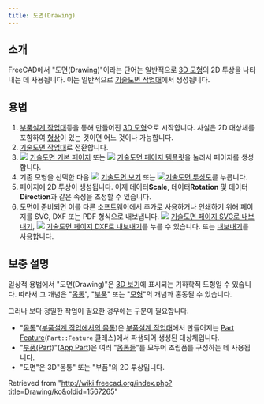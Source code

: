 ```yaml
---
title: 도면(Drawing)
---
```

## 소개

FreeCAD에서 "도면(Drawing)"이라는 단어는 일반적으로 [3D 모형](/Model/ko "Model/ko")의 2D 투상을 나타내는 데 사용됩니다. 이는 일반적으로 [기술도면 작업대](/TechDraw_Workbench/ko "TechDraw Workbench/ko")에서 생성됩니다.

## 용법

1. [부품설계 작업대](/PartDesign_Workbench/ko "PartDesign Workbench/ko")등을 통해 만들어진 [3D 모형](/Model/ko "Model/ko")으로 시작합니다. 사실은 2D 대상체를 포함하여 [형상](/Shape/ko "Shape/ko")이 있는 것이면 어느 것이나 가능합니다.
2. [기술도면 작업대](/TechDraw_Workbench/ko "TechDraw Workbench/ko")로 전환합니다.
3. ![](/images/TechDraw_PageDefault.svg) [기술도면 기본 페이지](/TechDraw_PageDefault/ko "TechDraw PageDefault/ko") 또는 ![](/images/TechDraw_PageTemplate.svg) [기술도면 페이지 템플릿](/TechDraw_PageTemplate/ko "TechDraw PageTemplate/ko")을 눌러서 페이지를 생성합니다.
4. 기존 모형을 선택한 다음 ![](/images/TechDraw_View.svg) [기술도면 보기](/TechDraw_View/ko "TechDraw View/ko") 또는 ![](/images/TechDraw_ProjectionGroup.svg)[기술도면 투상도](/TechDraw_ProjectionGroup/ko "TechDraw ProjectionGroup/ko")를 누릅니다.
5. 페이지에 2D 투상이 생성됩니다. 이제 데이터**Scale**, 데이터**Rotation** 및 데이터**Direction**과 같은 속성을 조정할 수 있습니다.
6. 도면이 준비되면 이를 다른 소프트웨어에서 추가로 사용하거나 인쇄하기 위해 페이지를 SVG, DXF 또는 PDF 형식으로 내보냅니다. ![](/images/TechDraw_ExportPageSVG.svg) [기술도면 페이지 SVG로 내보내기](/TechDraw_ExportPageSVG/ko "TechDraw ExportPageSVG/ko"), ![](/images/TechDraw_ExportPageDXF.svg) [기술도면 페이지 DXF로 내보내기](/TechDraw_ExportPageDXF/ko "TechDraw ExportPageDXF/ko")를 누를 수 있습니다. 또는 [내보내기](/Std_Export/ko "Std Export/ko")를 사용합니다.

## 보충 설명

일상적 용법에서 "도면(Drawing)"은 [3D 보기](/3D_view/ko "3D view/ko")에 표시되는 기하학적 도형일 수 있습니다. 따라서 그 개념은 "[몸통](/Body/ko "Body/ko")", "[부품](/Part/ko "Part/ko")" 또는 "[모형](/Model/ko "Model/ko")"의 개념과 혼동될 수 있습니다.

그러나 보다 정밀한 작업이 필요한 경우에는 구분이 필요합니다.

* "[몸통](/Body/ko "Body/ko")"([부품설계 작업에서의 몸통](/PartDesign_Body/ko "PartDesign Body/ko"))은 [부품설계 작업대](/PartDesign_Workbench/ko "PartDesign Workbench/ko")에서 만들어지는 [Part Feature](/Part_Feature "Part Feature")(`Part::Feature` 클래스)에서 파생되어 생성된 대상체입니다.
* "[부품(Part)](/Part/ko "Part/ko")"([App Part](/App_Part "App Part"))은 여러 "[몸통들](/Body/ko "Body/ko")"를 모두어 조립품를 구성하는 데 사용됩니다.
* "도면"은 3D"몸통" 또는 "부품"의 2D 투상입니다.

Retrieved from "<http://wiki.freecad.org/index.php?title=Drawing/ko&oldid=1567265>"
